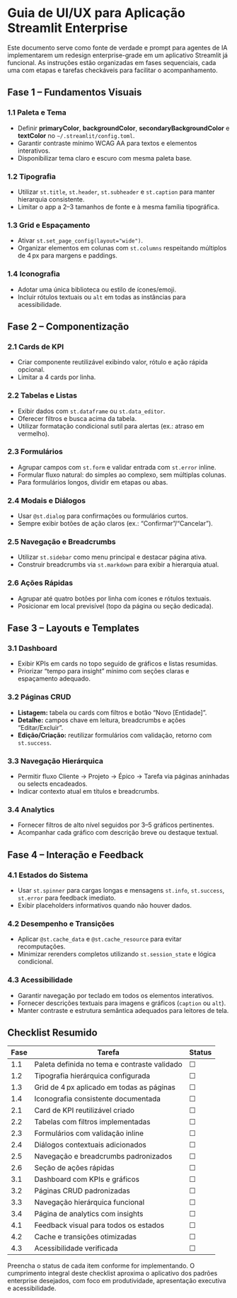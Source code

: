 # Guia de UI/UX para Aplicação Streamlit Enterprise

Este documento serve como fonte de verdade e prompt para agentes de IA implementarem um redesign enterprise-grade em um aplicativo Streamlit já funcional. As instruções estão organizadas em fases sequenciais, cada uma com etapas e tarefas checkáveis para facilitar o acompanhamento.

## Fase 1 – Fundamentos Visuais

### 1.1 Paleta e Tema
- Definir **primaryColor**, **backgroundColor**, **secondaryBackgroundColor** e **textColor** no `~/.streamlit/config.toml`.
- Garantir contraste mínimo WCAG AA para textos e elementos interativos.
- Disponibilizar tema claro e escuro com mesma paleta base.

### 1.2 Tipografia
- Utilizar `st.title`, `st.header`, `st.subheader` e `st.caption` para manter hierarquia consistente.
- Limitar o app a 2–3 tamanhos de fonte e à mesma família tipográfica.

### 1.3 Grid e Espaçamento
- Ativar `st.set_page_config(layout="wide")`.
- Organizar elementos em colunas com `st.columns` respeitando múltiplos de 4 px para margens e paddings.

### 1.4 Iconografia
- Adotar uma única biblioteca ou estilo de ícones/emoji.
- Incluir rótulos textuais ou `alt` em todas as instâncias para acessibilidade.

## Fase 2 – Componentização

### 2.1 Cards de KPI
- Criar componente reutilizável exibindo valor, rótulo e ação rápida opcional.
- Limitar a 4 cards por linha.

### 2.2 Tabelas e Listas
- Exibir dados com `st.dataframe` ou `st.data_editor`.
- Oferecer filtros e busca acima da tabela.
- Utilizar formatação condicional sutil para alertas (ex.: atraso em vermelho).

### 2.3 Formulários
- Agrupar campos com `st.form` e validar entrada com `st.error` inline.
- Formular fluxo natural: do simples ao complexo, sem múltiplas colunas.
- Para formulários longos, dividir em etapas ou abas.

### 2.4 Modais e Diálogos
- Usar `@st.dialog` para confirmações ou formulários curtos.
- Sempre exibir botões de ação claros (ex.: “Confirmar”/“Cancelar”).

### 2.5 Navegação e Breadcrumbs
- Utilizar `st.sidebar` como menu principal e destacar página ativa.
- Construir breadcrumbs via `st.markdown` para exibir a hierarquia atual.

### 2.6 Ações Rápidas
- Agrupar até quatro botões por linha com ícones e rótulos textuais.
- Posicionar em local previsível (topo da página ou seção dedicada).

## Fase 3 – Layouts e Templates

### 3.1 Dashboard
- Exibir KPIs em cards no topo seguido de gráficos e listas resumidas.
- Priorizar “tempo para insight” mínimo com seções claras e espaçamento adequado.

### 3.2 Páginas CRUD
- **Listagem:** tabela ou cards com filtros e botão “Novo [Entidade]”.
- **Detalhe:** campos chave em leitura, breadcrumbs e ações “Editar/Excluir”.
- **Edição/Criação:** reutilizar formulários com validação, retorno com `st.success`.

### 3.3 Navegação Hierárquica
- Permitir fluxo Cliente → Projeto → Épico → Tarefa via páginas aninhadas ou selects encadeados.
- Indicar contexto atual em títulos e breadcrumbs.

### 3.4 Analytics
- Fornecer filtros de alto nível seguidos por 3–5 gráficos pertinentes.
- Acompanhar cada gráfico com descrição breve ou destaque textual.

## Fase 4 – Interação e Feedback

### 4.1 Estados do Sistema
- Usar `st.spinner` para cargas longas e mensagens `st.info`, `st.success`, `st.error` para feedback imediato.
- Exibir placeholders informativos quando não houver dados.

### 4.2 Desempenho e Transições
- Aplicar `@st.cache_data` e `@st.cache_resource` para evitar recomputações.
- Minimizar rerenders completos utilizando `st.session_state` e lógica condicional.

### 4.3 Acessibilidade
- Garantir navegação por teclado em todos os elementos interativos.
- Fornecer descrições textuais para imagens e gráficos (`caption` ou `alt`).
- Manter contraste e estrutura semântica adequados para leitores de tela.

## Checklist Resumido

| Fase | Tarefa | Status |
|------|--------|--------|
| 1.1 | Paleta definida no tema e contraste validado | ☐ |
| 1.2 | Tipografia hierárquica configurada | ☐ |
| 1.3 | Grid de 4 px aplicado em todas as páginas | ☐ |
| 1.4 | Iconografia consistente documentada | ☐ |
| 2.1 | Card de KPI reutilizável criado | ☐ |
| 2.2 | Tabelas com filtros implementadas | ☐ |
| 2.3 | Formulários com validação inline | ☐ |
| 2.4 | Diálogos contextuais adicionados | ☐ |
| 2.5 | Navegação e breadcrumbs padronizados | ☐ |
| 2.6 | Seção de ações rápidas | ☐ |
| 3.1 | Dashboard com KPIs e gráficos | ☐ |
| 3.2 | Páginas CRUD padronizadas | ☐ |
| 3.3 | Navegação hierárquica funcional | ☐ |
| 3.4 | Página de analytics com insights | ☐ |
| 4.1 | Feedback visual para todos os estados | ☐ |
| 4.2 | Cache e transições otimizadas | ☐ |
| 4.3 | Acessibilidade verificada | ☐ |

Preencha o status de cada item conforme for implementando. O cumprimento integral deste checklist aproxima o aplicativo dos padrões enterprise desejados, com foco em produtividade, apresentação executiva e acessibilidade.
